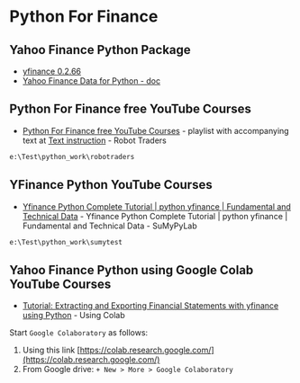 # Python For Finance

## Yahoo Finance Python Package

* [yfinance 0.2.66](https://pypi.org/project/yfinance/)
* [Yahoo Finance Data for Python - doc](https://python-yahoofinance.readthedocs.io/en/latest/index.html)

## Python For Finance free YouTube Courses

* [Python For Finance free YouTube Courses](https://www.youtube.com/playlist?list=PLdtqDMvm2lvTASUE94XrjcyCe6seYtFSd)  - playlist with accompanying text at [Text instruction](https://robottraders.io/courses/python-for-finance) - Robot Traders

```sh
e:\Test\python_work\robotraders
```

## YFinance Python YouTube Courses

* [Yfinance Python Complete Tutorial | python yfinance | Fundamental and Technical Data](https://www.youtube.com/watch?v=IYuNq2kN3Hs) - Yfinance Python Complete Tutorial | python yfinance | Fundamental and Technical Data - SuMyPyLab

```sh
e:\Test\python_work\sumytest
```

## Yahoo Finance Python using Google Colab YouTube Courses

* [Tutorial: Extracting and Exporting Financial Statements with yfinance using Python](https://www.youtube.com/watch?v=uOGVjQrUOTc) - Using Colab

Start `Google Colaboratory` as follows:

1. Using this link [https://colab.research.google.com/](https://colab.research.google.com/)
2. From Google drive: `+ New > More > Google Colaboratory`

